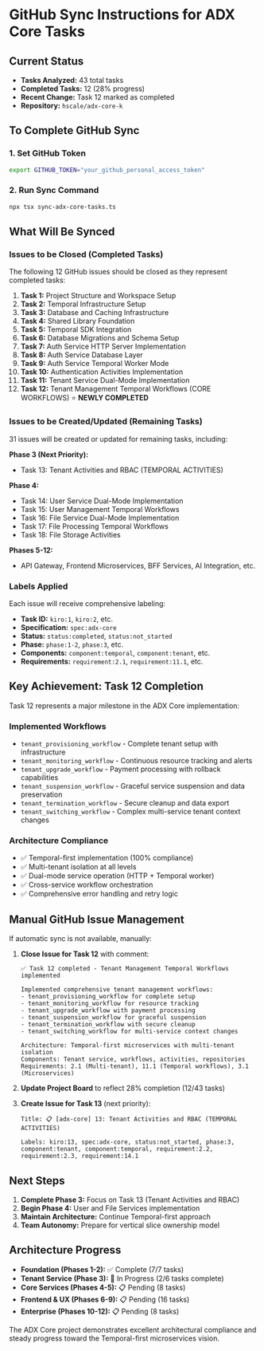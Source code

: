 # GitHub Sync Instructions for ADX Core Tasks

## Current Status
- **Tasks Analyzed:** 43 total tasks
- **Completed Tasks:** 12 (28% progress)
- **Recent Change:** Task 12 marked as completed
- **Repository:** `hscale/adx-core-k`

## To Complete GitHub Sync

### 1. Set GitHub Token
```bash
export GITHUB_TOKEN="your_github_personal_access_token"
```

### 2. Run Sync Command
```bash
npx tsx sync-adx-core-tasks.ts
```

## What Will Be Synced

### Issues to be Closed (Completed Tasks)
The following 12 GitHub issues should be closed as they represent completed tasks:

1. **Task 1:** Project Structure and Workspace Setup
2. **Task 2:** Temporal Infrastructure Setup  
3. **Task 3:** Database and Caching Infrastructure
4. **Task 4:** Shared Library Foundation
5. **Task 5:** Temporal SDK Integration
6. **Task 6:** Database Migrations and Schema Setup
7. **Task 7:** Auth Service HTTP Server Implementation
8. **Task 8:** Auth Service Database Layer
9. **Task 9:** Auth Service Temporal Worker Mode
10. **Task 10:** Authentication Activities Implementation
11. **Task 11:** Tenant Service Dual-Mode Implementation
12. **Task 12:** Tenant Management Temporal Workflows (CORE WORKFLOWS) ⭐ **NEWLY COMPLETED**

### Issues to be Created/Updated (Remaining Tasks)
31 issues will be created or updated for remaining tasks, including:

**Phase 3 (Next Priority):**
- Task 13: Tenant Activities and RBAC (TEMPORAL ACTIVITIES)

**Phase 4:**
- Task 14: User Service Dual-Mode Implementation
- Task 15: User Management Temporal Workflows
- Task 16: File Service Dual-Mode Implementation
- Task 17: File Processing Temporal Workflows
- Task 18: File Storage Activities

**Phases 5-12:**
- API Gateway, Frontend Microservices, BFF Services, AI Integration, etc.

### Labels Applied
Each issue will receive comprehensive labeling:

- **Task ID:** `kiro:1`, `kiro:2`, etc.
- **Specification:** `spec:adx-core`
- **Status:** `status:completed`, `status:not_started`
- **Phase:** `phase:1-2`, `phase:3`, etc.
- **Components:** `component:temporal`, `component:tenant`, etc.
- **Requirements:** `requirement:2.1`, `requirement:11.1`, etc.

## Key Achievement: Task 12 Completion

Task 12 represents a major milestone in the ADX Core implementation:

### Implemented Workflows
- `tenant_provisioning_workflow` - Complete tenant setup with infrastructure
- `tenant_monitoring_workflow` - Continuous resource tracking and alerts  
- `tenant_upgrade_workflow` - Payment processing with rollback capabilities
- `tenant_suspension_workflow` - Graceful service suspension and data preservation
- `tenant_termination_workflow` - Secure cleanup and data export
- `tenant_switching_workflow` - Complex multi-service tenant context changes

### Architecture Compliance
- ✅ Temporal-first implementation (100% compliance)
- ✅ Multi-tenant isolation at all levels
- ✅ Dual-mode service operation (HTTP + Temporal worker)
- ✅ Cross-service workflow orchestration
- ✅ Comprehensive error handling and retry logic

## Manual GitHub Issue Management

If automatic sync is not available, manually:

1. **Close Issue for Task 12** with comment:
   ```
   ✅ Task 12 completed - Tenant Management Temporal Workflows implemented
   
   Implemented comprehensive tenant management workflows:
   - tenant_provisioning_workflow for complete setup
   - tenant_monitoring_workflow for resource tracking  
   - tenant_upgrade_workflow with payment processing
   - tenant_suspension_workflow for graceful suspension
   - tenant_termination_workflow with secure cleanup
   - tenant_switching_workflow for multi-service context changes
   
   Architecture: Temporal-first microservices with multi-tenant isolation
   Components: Tenant service, workflows, activities, repositories
   Requirements: 2.1 (Multi-tenant), 11.1 (Temporal workflows), 3.1 (Microservices)
   ```

2. **Update Project Board** to reflect 28% completion (12/43 tasks)

3. **Create Issue for Task 13** (next priority):
   ```
   Title: 📋 [adx-core] 13: Tenant Activities and RBAC (TEMPORAL ACTIVITIES)
   
   Labels: kiro:13, spec:adx-core, status:not_started, phase:3, component:tenant, component:temporal, requirement:2.2, requirement:2.3, requirement:14.1
   ```

## Next Steps

1. **Complete Phase 3:** Focus on Task 13 (Tenant Activities and RBAC)
2. **Begin Phase 4:** User and File Services implementation
3. **Maintain Architecture:** Continue Temporal-first approach
4. **Team Autonomy:** Prepare for vertical slice ownership model

## Architecture Progress

- **Foundation (Phases 1-2):** ✅ Complete (7/7 tasks)
- **Tenant Service (Phase 3):** 🔄 In Progress (2/6 tasks complete)
- **Core Services (Phases 4-5):** 📋 Pending (8 tasks)
- **Frontend & UX (Phases 6-9):** 📋 Pending (16 tasks)  
- **Enterprise (Phases 10-12):** 📋 Pending (8 tasks)

The ADX Core project demonstrates excellent architectural compliance and steady progress toward the Temporal-first microservices vision.